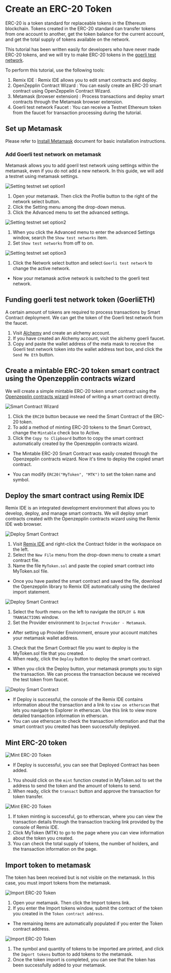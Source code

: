 ---
---

# Create an ERC-20 Token
ERC-20 is a token standard for replaceable tokens in the Ethereum blockchain. Tokens created in the ERC-20 standard can transfer tokens from one account to another, get the token balance for the current account, and get the total supply of tokens available on the network.

This tutorial has been written easily for developers who have never made ERC-20 tokens, and we will try to make ERC-20 tokens in the [goerli test network](https://goerli.net/).

To perform this tutorial, use the following tools:
1. Remix IDE : Remix IDE allows you to edit smart contracts and deploy.
2. OpenZepplin Contract Wizard : You can easily create an ERC-20 smart contract using OpenZeppelin Contract Wizard.
3. Metamask (browser extension) : Process transactions and deploy smart contracts through the Metamask browser extension.
4. Goerli test network Faucet : You can receive a Testnet Ethereum token from the faucet for transaction processing during the tutorial.

## Set up Metamask

Please refer to [Install Metamask](https://docs.oasys.games/docs/techdocs/wallet/1-4) document for basic installation instructions.

### Add Goerli test network on metamask
Metamask allows you to add goeril test network using settings within the metamask, even if you do not add a new network. In this guide, we will add a testnet using metamask settings.

![Setting testnet set option1](/img/docs/techdocs/smart-contract/add-testnet-1.png)

1. Open your metamask. Then click the Profile button to the right of the network select button. 
2. Click the Setting menu among the drop-down menus.
3. Click the Advanced menu to set the advanced settings.

![Setting testnet set option2](/img/docs/techdocs/smart-contract/add-testnet-2.png)

1. When you click the Advanced menu to enter the advanced Settings window, search the `Show test networks` item.
2. Set `Show test networks` from off to on.

![Setting testnet set option3](/img/docs/techdocs/smart-contract/add-testnet-3.png)

1. Click the Network select button and select `Goerli test network` to change the active network.

* Now your metamask active network is switched to the goerli test network.

## Funding goerli test network token (GoerliETH)
A certain amount of tokens are required to process transactions by Smart Contract deployment. We can get the token of the Goerli test network from the faucet.

1. Visit [Alchemy](https://www.alchemy.com/) and create an alchemy account.
2. If you have created an Alchemy account, visit the alchemy goerli faucet.
3. Copy and paste the wallet address of the meta mask to receive the Goerli test network token into the wallet address text box, and click the `Send Me Eth` button.

## Create a mintable ERC-20 token smart contract using the Openzepplin contracts wizard
We will create a simple mintable ERC-20 token smart contract using the [Openzepplin contracts wizard](https://docs.openzeppelin.com/contracts/4.x/wizard) instead of writing a smart contract directly.

![Smart Contract Wizard](/img/docs/techdocs/smart-contract/contract-wizard.png)

1. Click the `ERC20` button because we need the Smart Contract of the ERC-20 token.
2. To add a method of minting ERC-20 tokens to the Smart Contract, change the `Mintable` check box to Active.
3. Click the `Copy to Clipboard` button to copy the smart contract automatically created by the Openzepplin contracts wizard.

* The Mintable ERC-20 Smart Contract was easily created through the Openzepplin contracts wizard. Now it's time to deploy the copied smart contract.

* You can modify `ERC20("MyToken", "MTK")` to set the token name and symbol.

## Deploy the smart contract using Remix IDE
Remix IDE is an integrated development environment that allows you to develop, deploy, and manage smart contracts. We will deploy smart contracts created with the Openzepplin contracts wizard using the Remix IDE web browser.

![Deploy Smart Contract](/img/docs/techdocs/smart-contract/deploy-contract-1.png)
1. Visit [Remix IDE](https://remix.ethereum.org/) and right-click the Contract folder in the workspace on the left.
2. Select the `New File` menu from the drop-down menu to create a smart contract file.
3. Name the file `MyToken.sol` and paste the copied smart contract into MyToken.sol file.

* Once you have pasted the smart contract and saved the file, download the Openzepplin library to Remix IDE automatically using the declared import statement.

![Deploy Smart Contract](/img/docs/techdocs/smart-contract/deploy-contract-2.png)
1. Select the fourth menu on the left to navigate the `DEPLOY & RUN TRANSACTIONS` window.
2. Set the Provider environment to `Injected Provider - Metamask`.
* After setting up Provider Environment, ensure your account matches your metamask wallet address.
3. Check that the Smart Contract file you want to deploy is the MyToken.sol file that you created. 
4. When ready, click the `Deploy` button to deploy the smart contract.

- When you click the Deploy button, your metamask prompts you to sign the transaction. We can process the transaction because we received the test token from faucet.

![Deploy Smart Contract](/img/docs/techdocs/smart-contract/deploy-contract-3.png)
- If Deploy is successful, the console of the Remix IDE contains information about the transaction and a link to `view on etherscan` that lets you navigate to Explorer in etherscan. Use this link to view more detailed transaction information in etherscan.
- You can use etherscan to check the transaction information and that the smart contract you created has been successfully deployed.

## Mint ERC-20 token
![Mint ERC-20 Token](/img/docs/techdocs/smart-contract/mint-erc20-token-1.png)
- If Deploy is successful, you can see that Deployed Contract has been added.

1. You should click on the `mint` function created in MyToken.sol to set the address to send the token and the amount of tokens to send.
2. When ready, click the `transact` button and approve the transaction for token transfer.

![Mint ERC-20 Token](/img/docs/techdocs/smart-contract/mint-erc20-token-2.png)
1. If token minting is successful, go to etherscan, where you can view the transaction details through the transaction tracking link provided by the console of Remix IDE.
2. Click MyToken (MTK) to go to the page where you can view information about the token you created.
3. You can check the total supply of tokens, the number of holders, and the transaction information on the page.

## Import token to metamask
The token has been received but is not visible on the metamask. In this case, you must import tokens from the metamask.

![Import ERC-20 Token](/img/docs/techdocs/smart-contract/import-token-1.png)
1. Open your metamask. Then click the Import tokens link.
2. If you enter the Import tokens window, submit the contract of the token you created in the `Token contract address`.
* The remaining items are automatically populated if you enter the Token contract address.

![Import ERC-20 Token](/img/docs/techdocs/smart-contract/import-token-2.png)
1. The symbol and quantity of tokens to be imported are printed, and click the `Import tokens` button to add tokens to the metamask.
2. Once the token import is completed, you can see that the token has been successfully added to your metamask.